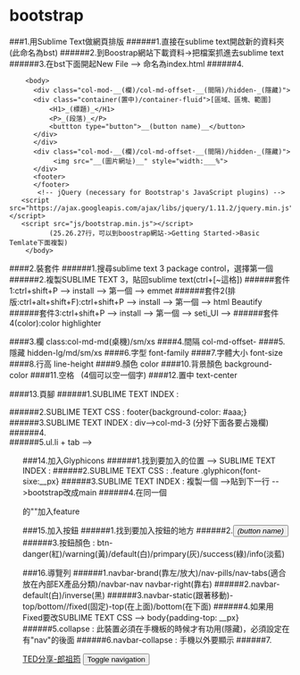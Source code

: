 # bootstrap
###1.用Sublime Text做網頁排版
######1.直接在sublime text開啟新的資料夾(此命名為bst)
######2.到Boostrap網站下載資料->把檔案抓進去sublime text
######3.在bst下面開起New File --> 命名為index.html
######4.
        <!DOCTYE html>
        <html lang="utf-8">
          <head>
            <title>_(title name)_</title>
        </head>
          
        <body>
          <div class="col-mod-__(欄)/col-md-offset-__(間隔)/hidden-_(隱藏)">
          <div class="container(置中)/container-fluid">[區域、區塊、範圍]
              <H1>_(標題)_</H1>
              <P>_(段落)_</P>
              <buttton type="button">__(button name)__</button>
          </div>
          </div>
          <div class="col-mod-__(欄)/col-md-offset-__(間隔)/hidden-_(隱藏)">
               <img src="__(圖片網址)__" style="width:___%">
          </div>
          <footer>
          </footer>
           <!-- jQuery (necessary for Bootstrap's JavaScript plugins) -->
  	   <script src="https://ajax.googleapis.com/ajax/libs/jquery/1.11.2/jquery.min.js"></script>
  	   <script src="js/bootstrap.min.js"></script>
  			  (25.26.27行，可以到boostrap網站->Getting Started->Basic Temlate下面複製)
        </body>
        

####2.裝套件
######1.搜尋sublime text 3 package control，選擇第一個
######2.複製SUBLIME TEXT 3，貼回sublime text(ctrl+[~這格])
######套件1:ctrl+shift+P --> install --> 第一個 --> emmet
######套件2(排版:ctrl+alt+shift+F):ctrl+shift+P --> install --> 第一個 --> html Beautify
######套件3:ctrl+shift+P --> install --> 第一個 --> seti_UI --> 
######套件4(color):color highlighter

####3.欄 class:col-md-md(桌機)/sm/xs
####4.間隔 col-md-offset-
####5.隱藏 hidden-lg/md/sm/xs
####6.字型 font-family
####7.字體大小 font-size
####8.行高 line-height
####9.顏色 color
####10.背景顏色 background-color
####11.空格 &nbsp; (4個可以空一個字)
####12.置中 text-center

####13.頁腳
######1.SUBLIME TEXT INDEX : <footer class=container-fluid>
######2.SUBLIME TEXT CSS : footer{background-color: #aaa;}
######3.SUBLIME TEXT INDEX : div-->col-md-3 (分好下面各要占幾欄)
######4.<div class=container>
######5.ul.li + tab --> <ul class="list-unstyled(沒有標記符號)/inline(並排)">

###14.加入Glyphicons
######1.找到要加入的位置 --> SUBLIME TEXT INDEX : <i class="glyphicon __(Boostrap->Components->選擇一個喜歡的)___"></i>
######2.SUBLIME TEXT CSS : .feature .glyphicon{font-sixe:__px}
######3.SUBLIME TEXT INDEX : 複製一個<link rel......> -->貼到下一行 -->bootstrap改成main
######4.在同一個<div>的""加入feature

###15.加入按鈕
######1.找到要加入按鈕的地方
######2.<button typo="button" class="btn btn-xs/sm/lg">_(button name)_</button>
######3.按鈕顏色 : btn-danger(紅)/warning(黃)/default(白)/primpary(灰)/success(綠)/info(淡藍)

###16.導覽列
######1.navbar-brand(靠左/放大)/nav-pills/nav-tabs(適合放在內部EX產品分類)/navbar-nav navbar-right(靠右)
######2.navbar-default(白)/inverse(黑)
######3.navbar-static(跟著移動)-top/bottom//fixed(固定)-top(在上面)/bottom(在下面)
######4.如果用Fixed要改SUBLIME TEXT CSS --> body{padding-top: __px}
######5.collapse : 此裝置必須在手機板的時候才有功用(隱藏)，必須設定在有"nav"的後面
######6.navbar-collapse : 手機以外要顯示
######7.
<div class="navbar-header">
	<a href="index.html" class="navbar-brand">TED分享-郎祖筠</a>
	<button type="button" class="navbar-toggle" data-toggle="collapse" data-target=".navbar-collapse">
		<span class="sr-only">Toggle navigation</span>
		<span class="icon-bar"></span>
		<span class="icon-bar"></span>
		<span class="icon-bar"></span>
	</button>
</div>
<ul class="list-unstyled nav navbar-nav navbar-right collapse navbar-collapse">
